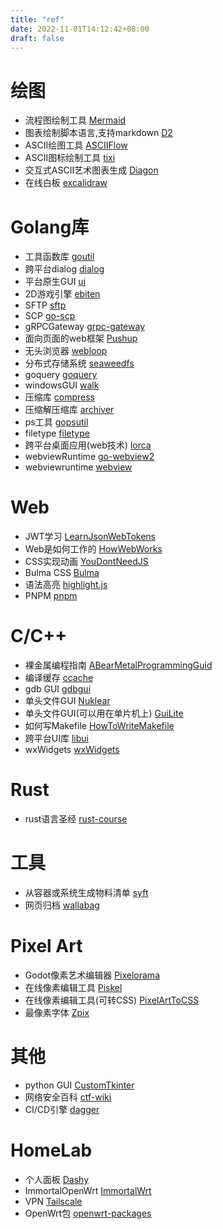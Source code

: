 ```yaml
---
title: "ref"
date: 2022-11-01T14:12:42+08:00
draft: false
---
```


# 绘图
* 流程图绘制工具 [Mermaid](https://mermaid.live/)
* 图表绘制脚本语言,支持markdown [D2](https://github.com/terrastruct/d2)
* ASCII绘图工具 [ASCIIFlow](https://asciiflow.com/#/)
* ASCII图标绘制工具 [tixi](https://github.com/astashov/tixi)
* 交互式ASCII艺术图表生成 [Diagon](https://github.com/ArthurSonzogni/Diagon)
* 在线白板 [excalidraw](https://github.com/excalidraw/excalidraw)

# Golang库
* 工具函数库 [goutil](https://github.com/gookit/goutil)
* 跨平台dialog [dialog](https://github.com/sqweek/dialog)
* 平台原生GUI [ui](https://github.com/andlabs/ui)
* 2D游戏引擎 [ebiten](https://github.com/hajimehoshi/ebiten)
* SFTP [sftp](https://github.com/pkg/sftp)
* SCP [go-scp](https://github.com/bramvdbogaerde/go-scp)
* gRPCGateway [grpc-gateway](https://github.com/grpc-ecosystem/grpc-gateway)
* 面向页面的web框架 [Pushup](https://github.com/adhocteam/pushup)
* 无头浏览器 [webloop](https://github.com/sourcegraph/webloop)
* 分布式存储系统 [seaweedfs](https://github.com/seaweedfs/seaweedfs)
* goquery [goquery](https://github.com/PuerkitoBio/goquery)
* windowsGUI [walk](https://github.com/lxn/walk)
* 压缩库 [compress](https://github.com/klauspost/compress)
* 压缩解压缩库 [archiver](https://github.com/mholt/archiver)
* ps工具 [gopsutil](https://github.com/shirou/gopsutil)
* filetype [filetype](https://github.com/h2non/filetype)
* 跨平台桌面应用(web技术) [lorca](https://github.com/zserge/lorca)
* webviewRuntime [go-webview2](https://github.com/capsiamese?tab=stars)
* webviewruntime [webview](https://github.com/capsiamese?tab=stars)

# Web
* JWT学习 [LearnJsonWebTokens](https://github.com/dwyl/learn-json-web-tokens)
* Web是如何工作的 [HowWebWorks](https://github.com/vasanthk/how-web-works)
* CSS实现动画 [YouDontNeedJS](https://github.com/you-dont-need/You-Dont-Need-JavaScript)
* Bulma CSS [Bulma](https://github.com/jgthms/bulma)
* 语法高亮 [highlight.js](https://github.com/highlightjs/highlight.js)
* PNPM [pnpm](https://github.com/pnpm/pnpm)

# C/C++
* 裸金属编程指南 [ABearMetalProgrammingGuid](https://github.com/cpq/bare-metal-programming-guide)
* 编译缓存 [ccache](https://github.com/ccache/ccache)
* gdb GUI [gdbgui](https://github.com/cs01/gdbgui)
* 单头文件GUI [Nuklear](https://github.com/Immediate-Mode-UI/Nuklear)
* 单头文件GUI(可以用在单片机上) [GuiLite](https://github.com/idea4good/GuiLite)
* 如何写Makefile [HowToWriteMakefile](https://github.com/seisman/how-to-write-makefile)
* 跨平台UI库 [libui](https://github.com/andlabs/libui)
* wxWidgets [wxWidgets](https://github.com/wxWidgets/wxWidgets)

# Rust
* rust语言圣经 [rust-course](https://github.com/sunface/rust-course)

# 工具
* 从容器或系统生成物料清单 [syft](https://github.com/anchore/syft)
* 网页归档 [wallabag](https://github.com/wallabag/wallabag)

# Pixel Art
* Godot像素艺术编辑器 [Pixelorama](https://github.com/Orama-Interactive/Pixelorama)
* 在线像素编辑工具 [Piskel](https://github.com/piskelapp/piskel)
* 在线像素编辑工具(可转CSS) [PixelArtToCSS](https://github.com/jvalen/pixel-art-react)
* 最像素字体 [Zpix](https://github.com/SolidZORO/zpix-pixel-font)

# 其他
* python GUI [CustomTkinter](https://github.com/TomSchimansky/CustomTkinter)
* 网络安全百科 [ctf-wiki](https://github.com/ctf-wiki/ctf-wiki)
* CI/CD引擎 [dagger](https://github.com/dagger/dagger)

# HomeLab
* 个人面板 [Dashy](https://github.com/Lissy93/dashy)
* ImmortalOpenWrt [ImmortalWrt](https://github.com/immortalwrt/immortalwrt)
* VPN [Tailscale](https://github.com/tailscale/tailscale)
* OpenWrt包 [openwrt-packages](https://github.com/kenzok8/openwrt-packages)




